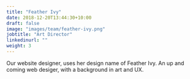 ```yaml
---
title: "Feather Ivy"
date: 2018-12-20T13:44:30+10:00
draft: false
image: "images/team/feather-ivy.png"
jobtitle: "Art Director"
linkedinurl: ""
weight: 3
---
```


Our website designer, uses her design name of Feather Ivy. An up and coming web desiger, with a background in art and UX.
